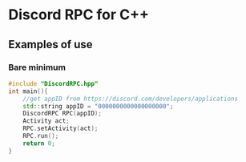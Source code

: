 # Discord RPC for C++

## Examples of use

### Bare minimum

```cpp
#include "DiscordRPC.hpp"
int main(){
    //get appID from https://discord.com/developers/applications
    std::string appID = "0000000000000000000";
    DiscordRPC RPC(appID);
    Activity act;
    RPC.setActivity(act);
    RPC.run();
    return 0;
}
```
